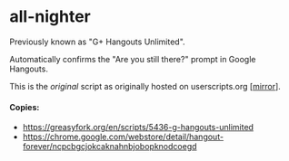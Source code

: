 all-nighter
===========

Previously known as "G+ Hangouts Unlimited".

Automatically confirms the "Are you still there?" prompt in Google Hangouts.

This is the *original* script as originally hosted on userscripts.org [[mirror](http://userscripts-mirror.org/scripts/show/131680.html)].

#### Copies:

- <https://greasyfork.org/en/scripts/5436-g-hangouts-unlimited>
- <https://chrome.google.com/webstore/detail/hangout-forever/ncpcbgcjokcaknahnbjobopknodcoegd>

